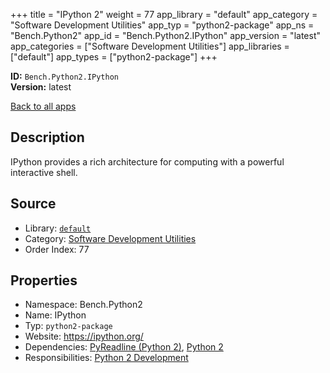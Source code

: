 ﻿+++
title = "IPython 2"
weight = 77
app_library = "default"
app_category = "Software Development Utilities"
app_typ = "python2-package"
app_ns = "Bench.Python2"
app_id = "Bench.Python2.IPython"
app_version = "latest"
app_categories = ["Software Development Utilities"]
app_libraries = ["default"]
app_types = ["python2-package"]
+++

**ID:** `Bench.Python2.IPython`  
**Version:** latest  
<!--more-->

[Back to all apps](/apps/)

## Description
IPython provides a rich architecture for computing with a powerful interactive shell.

## Source

* Library: [`default`](/app_libraries/default)
* Category: [Software Development Utilities](/app_categories/software-development-utilities)
* Order Index: 77

## Properties

* Namespace: Bench.Python2
* Name: IPython
* Typ: `python2-package`
* Website: <https://ipython.org/>
* Dependencies: [PyReadline (Python 2)](/apps/Bench.Python2.PyReadline), [Python 2](/apps/Bench.Python2)
* Responsibilities: [Python 2 Development](/apps/Bench.Group.Python2Development)

